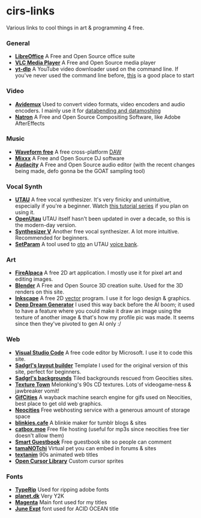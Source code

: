 # cirs-links

Various links to cool things in art & programming 4 free.

### General
- **[LibreOffice](https://www.libreoffice.org/)** A Free and Open Source office suite
- **[VLC Media Player](https://www.videolan.org/vlc/)** A Free and Open Source media player
- **[yt-dlp](https://github.com/yt-dlp/yt-dlp)** A YouTube video downloader used on the command line. If you've never used the command line before, [this](https://www.youtube.com/watch?v=U_82PFZlxh4) is a good place to start

### Video
- **[Avidemux](https://avidemux.sourceforge.net/)** Used to convert video formats, video encoders and audio encoders. I mainly use it for [databending and datamoshing](https://www.youtube.com/watch?v=9XKKEaXoaxQ)
- **[Natron](https://natrongithub.github.io/)** A Free and Open Source Compositing Software, like Adobe AfterEffects

### Music
- **[Waveform free](https://www.tracktion.com/products/waveform-free)** A free cross-platform [DAW](https://www.producersphere.com/daw-definition/)
- **[Mixxx](https://mixxx.org/)** A Free and Open Source DJ software
- **[Audacity](https://www.audacityteam.org/)** A Free and Open Source audio editor (with the recent changes being made, defo gonna be the GOAT sampling tool)

### Vocal Synth
- **[UTAU](http://utau2008.web.fc2.com/)** A free vocal synthesizer. It's very finicky and unintuitive, especially if you're a beginner. Watch [this tutorial series](https://www.youtube.com/watch?v=IwA5Q70OTEs&list=PLVcRferHkEwJFkDJtvoJ9YxrGUnkpYa5X) if you plan on using it.
- **[OpenUtau](https://www.openutau.com/)** UTAU itself hasn't been updated in over a decade, so this is the modern-day version.
- **[Synthesizer V](https://dreamtonics.com/synthesizerv/)** Another free vocal synthesizer. A lot more intuitive. Recommended for beginners.
- **[SetParam](https://osdn.net/users/nwp8861/pf/setParam/wiki/FrontPage)** A tool used to [oto](https://pepinouo.wixsite.com/utau/setparam) an UTAU [voice bank](http://utau.wikidot.com/about).

### Art
- **[FireAlpaca](https://firealpaca.com/)** A free 2D art application. I mostly use it for pixel art and editing images.
- **[Blender](https://www.blender.org/)** A Free and Open Source 3D creation suite. Used for the 3D renders on this site.
- **[Inkscape](https://inkscape.org/)** A free 2D [vector](https://concepts.app/en/digital-art-raster-vs-vector/) program. I use it for logo design & graphics.
- **[Deep Dream Generator](https://deepdreamgenerator.com/)** I used this way back before the AI boom; it used to have a feature where you could make it draw an image using the texture of another image & that's how my profile pic was made. It seems since then they've pivoted to gen AI only :/

### Web
- **[Visual Studio Code](https://visualstudio.microsoft.com/)** A free code editor by Microsoft. I use it to code this site.
- **[Sadgrl's layout builder](https://sadgrl.online/projects/layout-builder/)** Template I used for the original version of this site, perfect for beginners.
- **[Sadgrl's backgrounds](https://sadgrl.online/webmastery/downloads/tiledbgs.html)** Tiled backgrounds rescued from Geocities sites.
- **[Texture Town](https://textures.neocities.org)** Melonking's 90s CD textures. Lots of videogame-ness & jawbreaker vomit!
- **[GifCities](https://gifcities.org/)** A wayback machine search engine for gifs used on Neocities, best place to get old web graphics.
- **[Neocities](https://neocities.org/)** Free webhosting service with a generous amount of storage space
- **[blinkies.cafe](https://blinkies.cafe)** A blinkie maker for tumblr blogs & sites
- **[catbox.moe](https://catbox.moe/)** Free file hosting (useful for mp3s since neocities free tier doesn't allow them)
- **[Smart Guestbook](https://www.smartgb.com/)** Free guestbook site so people can comment
- **[tamaNOTchi](https://tamanotchi.world/)** Virtual pet you can embed in forums & sites
- **[textanim](https://textanim.com/)** 90s animated web titles
- **[Open Cursor Library](http://www.rw-designer.com/cursor-library])** Custom cursor sprites

### Fonts

- **[TypeRip](http://badnoise.net/TypeRip/)** Used for ripping adobe fonts
- **[planet.dk](http://planet.dk/fonts/)** Very Y2K
- **[Magenta](https://www.dafont.com/magenta.font)** Main font used for my titles
- **[June Expt](https://fonts.adobe.com/fonts/june-expt-variable)** font used for ACID OCEAN title
